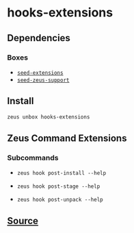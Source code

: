 
hooks-extensions
====================







## Dependencies
### Boxes
* [`seed-extensions`](seed-extensions.md)
* [`seed-zeus-support`](seed-zeus-support.md)




## Install
```bash
zeus unbox hooks-extensions
```



## Zeus Command Extensions

### Subcommands
* ```zeus hook post-install --help```

* ```zeus hook post-stage --help```

* ```zeus hook post-unpack --help```







## [Source](https://github.com/liquidapps-io/zeus-sdk/tree/master/boxes/groups/core/hooks-extensions)